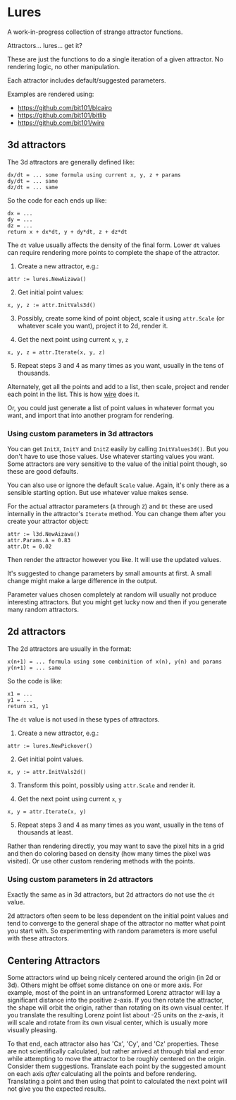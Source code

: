 # Lures

A work-in-progress collection of strange attractor functions.

Attractors... lures... get it?

These are just the functions to do a single iteration of a given attractor. No rendering logic, no other manipulation.

Each attractor includes default/suggested parameters.

Examples are rendered using:

- https://github.com/bit101/blcairo
- https://github.com/bit101/bitlib
- https://github.com/bit101/wire

## 3d attractors

The 3d attractors are generally defined like:

```
dx/dt = ... some formula using current x, y, z + params
dy/dt = ... same
dz/dt = ... same
```

So the code for each ends up like:

```
dx = ...
dy = ...
dz = ...
return x + dx*dt, y + dy*dt, z + dz*dt
```

The `dt` value usually affects the density of the final form. Lower `dt` values can require rendering more points to complete the shape of the attractor.

1. Create a new attractor, e.g.:

```
attr := lures.NewAizawa()
```

2. Get initial point values:

```
x, y, z := attr.InitVals3d()
```

3. Possibly, create some kind of point object, scale it using `attr.Scale` (or whatever scale you want), project it to 2d, render it.

4. Get the next point using current `x`, `y`, `z`

```
x, y, z = attr.Iterate(x, y, z)
```

5. Repeat steps 3 and 4 as many times as you want, usually in the tens of thousands.

Alternately, get all the points and add to a list, then scale, project and render each point in the list. This is how [wire](https://github.com/bit101/wire) does it.

Or, you could just generate a list of point values in whatever format you want, and import that into another program for rendering.


### Using custom parameters in 3d attractors

You can get `InitX`, `InitY` and `InitZ` easily by calling `InitValues3d()`. But you don't have to use those values. Use whatever starting values you want. Some attractors are very sensitive to the value of the initial point though, so these are good defaults.

You can also use or ignore the default `Scale` value. Again, it's only there as a sensible starting option. But use whatever value makes sense.

For the actual attractor parameters (`A` through `Z`) and `Dt` these are used internally in the attractor's `Iterate` method. You can change them after you create your attractor object:

```
attr := l3d.NewAizawa()
attr.Params.A = 0.83
attr.Dt = 0.02
```

Then render the attractor however you like. It will use the updated values.

It's suggested to change parameters by small amounts at first. A small change might make a large difference in the output.

Parameter values chosen completely at random will usually not produce interesting attractors. But you might get lucky now and then if you generate many random attractors.

## 2d attractors

The 2d attractors are usually in the format:

```
x(n+1) = ... formula using some combinition of x(n), y(n) and params
y(n+1) = ... same
```

So the code is like:

```
x1 = ...
y1 = ...
return x1, y1
```

The `dt` value is not used in these types of attractors.

1. Create a new attractor, e.g.:

```
attr := lures.NewPickover()
```

2. Get initial point values.

```
x, y := attr.InitVals2d()
```

3. Transform this point, possibly using `attr.Scale` and render it.

4. Get the next point using current `x`, `y`

```
x, y = attr.Iterate(x, y)
```

5. Repeat steps 3 and 4 as many times as you want, usually in the tens of thousands at least.

Rather than rendering directly, you may want to save the pixel hits in a grid and then do coloring based on density (how many times the pixel was visited). Or use other custom rendering methods with the points.

### Using custom parameters in 2d attractors

Exactly the same as in 3d attractors, but 2d attractors do not use the `dt` value.

2d attractors often seem to be less dependent on the initial point values and tend to converge to the general shape of the attractor no matter what point you start with. So experimenting with random parameters is more useful with these attractors.

## Centering Attractors

Some attractors wind up being nicely centered around the origin (in 2d or 3d). Others might be offset some distance on one or more axis. For example, most of the point in an untransformed Lorenz attractor will lay a significant distance into the positive z-axis. If you then rotate the attractor, the shape will orbit the origin, rather than rotating on its own visual center. If you translate the resulting Lorenz point list about -25 units on the z-axis, it will scale and rotate from its own visual center, which is usually more visually pleasing.

To that end, each attractor also has 'Cx', 'Cy', and 'Cz' properties. These are not scientifically calculated, but rather arrived at through trial and error while attempting to move the attractor to be roughly centered on the origin. Consider them suggestions. Translate each point by the suggested amount on each axis _after_ calculating all the points and before rendering. Translating a point and then using that point to calculated the next point will not give you the expected results.
